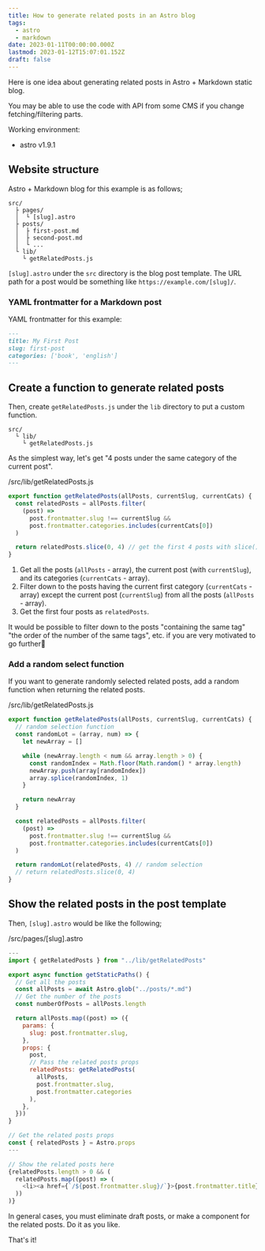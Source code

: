```yaml
---
title: How to generate related posts in an Astro blog
tags:
  - astro
  - markdown
date: 2023-01-11T00:00:00.000Z
lastmod: 2023-01-12T15:07:01.152Z
draft: false
---
```


Here is one idea about generating related posts in Astro + Markdown static blog.

You may be able to use the code with API from some CMS if you change fetching/filtering parts.

Working environment:

- astro v1.9.1

## Website structure

Astro + Markdown blog for this example is as follows;

```text
src/
  ├ pages/
  │  └ [slug].astro
  ├ posts/
  │  ├ first-post.md
  │  ├ second-post.md 
  │  └ ...
  └ lib/
    └ getRelatedPosts.js
```

`[slug].astro` under the `src` directory is the blog post template. The URL path for a post would be something like `https://example.com/[slug]/`.

### YAML frontmatter for a Markdown post

YAML frontmatter for this example:

```md
---
title: My First Post
slug: first-post
categories: ['book', 'english']
---
```

## Create a function to generate related posts

Then, create `getRelatedPosts.js` under the `lib` directory to put a custom function.

```text
src/
  └ lib/
    └ getRelatedPosts.js
```

As the simplest way, let's get "4 posts under the same category of the current post".

<div class="filename">/src/lib/getRelatedPosts.js</div>

```js
export function getRelatedPosts(allPosts, currentSlug, currentCats) {
  const relatedPosts = allPosts.filter(
    (post) =>
      post.frontmatter.slug !== currentSlug &&
      post.frontmatter.categories.includes(currentCats[0])
  )

  return relatedPosts.slice(0, 4) // get the first 4 posts with slice()
}
```

1. Get all the posts (`allPosts` - array), the current post (with `currentSlug`), and its categories (`currentCats` - array).
2. Filter down to the posts having the current first category (`currentCats` - array) except the current post (`currentSlug`) from all the posts (`allPosts` - array).
3. Get the first four posts as `relatedPosts`.

It would be possible to filter down to the posts "containing the same tag" "the order of the number of the same tags", etc. if you are very motivated to go further🙂

### Add a random select function

If you want to generate randomly selected related posts, add a random function when returning the related posts.

<div class="filename">/src/lib/getRelatedPosts.js</div>

```js
export function getRelatedPosts(allPosts, currentSlug, currentCats) {
  // random selection function
  const randomLot = (array, num) => {
    let newArray = []

    while (newArray.length < num && array.length > 0) {
      const randomIndex = Math.floor(Math.random() * array.length)
      newArray.push(array[randomIndex])
      array.splice(randomIndex, 1)
    }

    return newArray
  }

  const relatedPosts = allPosts.filter(
    (post) =>
      post.frontmatter.slug !== currentSlug &&
      post.frontmatter.categories.includes(currentCats[0])
  )

  return randomLot(relatedPosts, 4) // random selection
  // return relatedPosts.slice(0, 4)
}
```

## Show the related posts in the post template

Then, `[slug].astro` would be like the following;

<div class="filename">/src/pages/[slug].astro</div>

```js
---
import { getRelatedPosts } from "../lib/getRelatedPosts"

export async function getStaticPaths() {
  // Get all the posts
  const allPosts = await Astro.glob("../posts/*.md")
  // Get the number of the posts
  const numberOfPosts = allPosts.length

  return allPosts.map((post) => ({
    params: {
      slug: post.frontmatter.slug,
    },
    props: {
      post,
      // Pass the related posts props
      relatedPosts: getRelatedPosts(
        allPosts,
        post.frontmatter.slug,
        post.frontmatter.categories
      ),
    },
  }))
}

// Get the related posts props
const { relatedPosts } = Astro.props
---

// Show the related posts here
{relatedPosts.length > 0 && (
  relatedPosts.map((post) => (
    <li><a href={`/${post.frontmatter.slug}/`}>{post.frontmatter.title}</a></li>
  ))
)}
```

In general cases, you must eliminate draft posts, or make a component for the related posts. Do it as you like.

That's it!